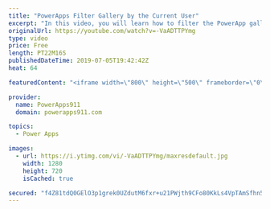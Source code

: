 ```yaml
---
title: "PowerApps Filter Gallery by the Current User"
excerpt: "In this video, you will learn how to filter the PowerApp gallery by the current logged on user. We look at using both the User() method and the Office365 ID method just to add spice. We also demo on SharePoint but applies to other data sources, like SQL, just the same.   PowerApps Video on the filter"
originalUrl: https://youtube.com/watch?v=-VaADTTPYmg
type: video
price: Free
length: PT22M16S
publishedDateTime: 2019-07-05T19:42:42Z
heat: 64

featuredContent: "<iframe width=\"800\" height=\"500\" frameborder=\"0\" src=\"https://www.youtube.com/embed/-VaADTTPYmg\" allow=\"accelerometer; autoplay; encrypted-media; gyroscope; picture-in-picture\" allowfullscreen></iframe>"

provider:
  name: PowerApps911
  domain: powerapps911.com

topics:
  - Power Apps

images:
  - url: https://i.ytimg.com/vi/-VaADTTPYmg/maxresdefault.jpg
    width: 1280
    height: 720
    isCached: true

secured: "f4Z81tdQ0GElO3p1grek0UZdutM6fxr+u21PWjth9CFo80KkLs4VpTAmSfhn5wJRZtbtwsSCqgotR2YFGh6c0TvJ7kS+I08imYONPJu+IDISTRyzWIVxXeEGw640dOsUSkSayDo9Y2M89d9luwNTSzA+fDRBjF/nZVMZBu/GQDGjsCvRkG8l8c6V9NRHDKIeUUJYf7Tb4F/OLCRSVWZdIO8hSuf6CBHdIjIl7cx/LOTZwT3gfkKrkuPlDRYHn0qBGKRT0Kb6RBgN37UIrs/Kgn75rspNLUxg7BeXBhIvAJ56EtDut1VB05bU8k4knVSefvYwZcAHFrHLYjvof3iqcYgRjxmVcU28O608G0z0iE3dTxsFfJ16kQOqh3vzoC5HBOMXZFhiM2Ym2PnSd8KQt1i83rzgD+ySp/GxL6dacLw=;X5HR1hRFGyt6tLbpzkdqgw=="
---
```


